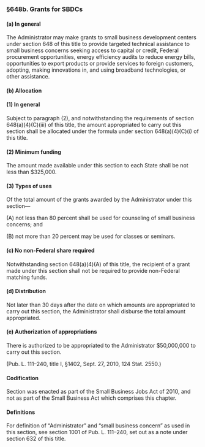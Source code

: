 ### §648b. Grants for SBDCs ###

#### (a) In general ####

The Administrator may make grants to small business development centers under section 648 of this title to provide targeted technical assistance to small business concerns seeking access to capital or credit, Federal procurement opportunities, energy efficiency audits to reduce energy bills, opportunities to export products or provide services to foreign customers, adopting, making innovations in, and using broadband technologies, or other assistance.

#### (b) Allocation ####

#### (1) In general ####

Subject to paragraph (2), and notwithstanding the requirements of section 648(a)(4)(C)(iii) of this title, the amount appropriated to carry out this section shall be allocated under the formula under section 648(a)(4)(C)(i) of this title.

#### (2) Minimum funding ####

The amount made available under this section to each State shall be not less than $325,000.

#### (3) Types of uses ####

Of the total amount of the grants awarded by the Administrator under this section—

(A) not less than 80 percent shall be used for counseling of small business concerns; and

(B) not more than 20 percent may be used for classes or seminars.

#### (c) No non-Federal share required ####

Notwithstanding section 648(a)(4)(A) of this title, the recipient of a grant made under this section shall not be required to provide non-Federal matching funds.

#### (d) Distribution ####

Not later than 30 days after the date on which amounts are appropriated to carry out this section, the Administrator shall disburse the total amount appropriated.

#### (e) Authorization of appropriations ####

There is authorized to be appropriated to the Administrator $50,000,000 to carry out this section.

(Pub. L. 111–240, title I, §1402, Sept. 27, 2010, 124 Stat. 2550.)

#### Codification ####

Section was enacted as part of the Small Business Jobs Act of 2010, and not as part of the Small Business Act which comprises this chapter.

#### Definitions ####

For definition of “Administrator” and “small business concern” as used in this section, see section 1001 of Pub. L. 111–240, set out as a note under section 632 of this title.